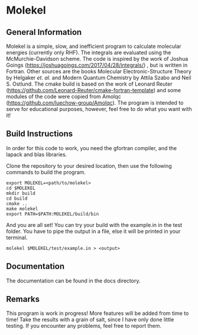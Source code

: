 # Molekel
## General Information
Molekel is a simple, slow, and inefficient program to calculate molecular energies
(currently only RHF). The integrals are evaluated using the McMurchie-Davidson scheme.
The code is inspired by the work of Joshua Goings (https://joshuagoings.com/2017/04/28/integrals/)
, but is written in Fortran. Other sources are the books Molecular Electronic-Structure
Theory by Helgaker *et. al.* and Modern Quantum Chemistry by Attila Szabo and Neil S.
Ostlund. The cmake build is based on the work of Leonard Reuter (https://github.com/Leonard-Reuter/cmake-fortran-template)
 and some modules of the code were copied from Amolqc (https://github.com/luechow-group/Amolqc).
The program is intended to serve for educational purposes, however, feel free to do what you
want with it!
## Build Instructions
In order for this code to work, you need the gfortran compiler, and the lapack and blas 
libraries.


Clone the repository to your desired location, then use the following commands to build
the program.
```
export MOLEKEL=<path/to/molekel>
cd $MOLEKEL
mkdir build
cd build
cmake ..
make molekel
export PATH=$PATH:MOLEKEL/build/bin
```
And you are all set! You can try your build with the example.in in the test folder. 
You have to pipe the output in a file, else it will be printed in your terminal.
```
molekel $MOLEKEL/test/example.in > <output>
```
## Documentation
The documentation can be found in the docs directory.
## Remarks
This program is work in progress! More features will be added from time to time! 
Take the results with a grain of salt, since I have only done little testing.
If you encounter any problems, feel free to report them. 

